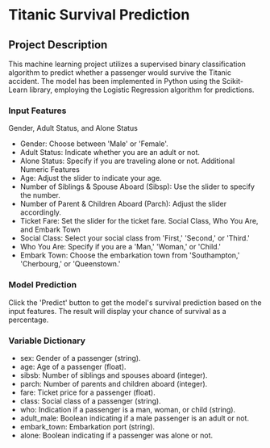 
# Titanic Survival Prediction
## Project Description
This machine learning project utilizes a supervised binary classification algorithm to predict whether a passenger would survive the Titanic accident. The model has been implemented in Python using the Scikit-Learn library, employing the Logistic Regression algorithm for predictions.

### Input Features
Gender, Adult Status, and Alone Status
- Gender: Choose between 'Male' or 'Female'.
- Adult Status: Indicate whether you are an adult or not.
- Alone Status: Specify if you are traveling alone or not.
Additional Numeric Features
- Age: Adjust the slider to indicate your age.
- Number of Siblings & Spouse Aboard (Sibsp): Use the slider to specify the number.
- Number of Parent & Children Aboard (Parch): Adjust the slider accordingly.
- Ticket Fare: Set the slider for the ticket fare.
Social Class, Who You Are, and Embark Town
- Social Class: Select your social class from 'First,' 'Second,' or 'Third.'
- Who You Are: Specify if you are a 'Man,' 'Woman,' or 'Child.'
- Embark Town: Choose the embarkation town from 'Southampton,' 'Cherbourg,' or 'Queenstown.'
### Model Prediction
Click the 'Predict' button to get the model's survival prediction based on the input features. The result will display your chance of survival as a percentage.

### Variable Dictionary
- sex: Gender of a passenger (string).
- age: Age of a passenger (float).
- sibsb: Number of siblings and spouses aboard (integer).
- parch: Number of parents and children aboard (integer).
- fare: Ticket price for a passenger (float).
- class: Social class of a passenger (string).
- who: Indication if a passenger is a man, woman, or child (string).
- adult_male: Boolean indicating if a male passenger is an adult or not.
- embark_town: Embarkation port (string).
- alone: Boolean indicating if a passenger was alone or not.
